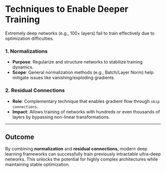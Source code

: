 
# Techniques to Enable Deeper Training

Extremely deep networks (e.g., 100+ layers) fail to train effectively due to optimization difficulties.  

### 1. **Normalizations**  
- **Purpose**: Regularize and structure networks to stabilize training dynamics.  
- **Scope**: General normalization methods (e.g., Batch/Layer Norm) help mitigate issues like vanishing/exploding gradients.  

### 2. **Residual Connections**  
- **Role**: Complementary technique that enables gradient flow through `skip connections`.  
- **Impact**: Allows training of networks with hundreds or even thousands of layers by bypassing non-linear transformations.  

---

## **Outcome**  
By combining **normalization** and **residual connections**, modern deep learning frameworks can successfully train previously intractable ultra-deep networks. This unlocks the potential for highly complex architectures while maintaining stable optimization.